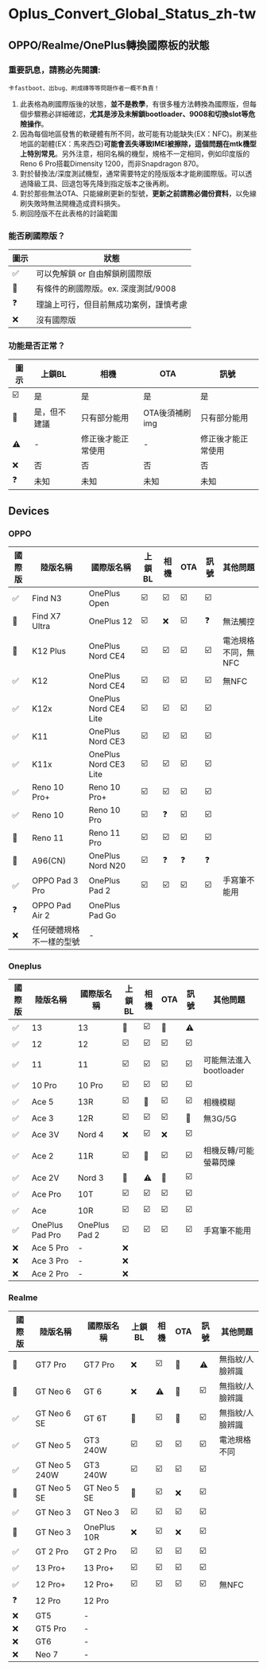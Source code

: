 # Oplus_Convert_Global_Status_zh-tw
## OPPO/Realme/OnePlus轉換國際板的狀態
### 重要訊息，請務必先閱讀:

```
卡fastboot、出bug、刷成磚等等問題作者一概不負責！
```

1. 此表格為刷國際版後的狀態，**並不是教學**，有很多種方法轉換為國際版，但每個步驟務必詳細確認，**尤其是涉及未解鎖bootloader、9008和切換slot等危險操作**。
2. 因為每個地區發售的軟硬體有所不同，故可能有功能缺失(EX：NFC)。刷某些地區的韌體(EX：馬來西亞)**可能會丟失導致IMEI被擦除，這個問題在mtk機型上特別常見**。另外注意，相同名稱的機型，規格不一定相同，例如印度版的Reno 6 Pro搭載Dimensity 1200，而非Snapdragon 870。
3. 對於替換法/深度測試機型，通常需要特定的陸版版本才能刷國際版。可以透過降級工具、回退包等先降到指定版本之後再刷。
4. 對於那些無法OTA、只能線刷更新的型號，**更新之前請務必備份資料**，以免線刷失敗時無法開機造成資料損失。 
5. 刷回陸版不在此表格的討論範圍


### 能否刷國際版？
| 圖示 | 狀態 |
| --- | --- |
| ✅ | 可以免解鎖 or 自由解鎖刷國際版 |
| 🔼 | 有條件的刷國際版。ex. 深度測試/9008 |
| ❓ | 理論上可行，但目前無成功案例，謹慎考慮 |
| ❌ | 沒有國際版 |

### 功能是否正常？
| 圖示 | 上鎖BL | 相機 | OTA | 訊號 |
| --- | --------- | --- | --- | --- |
| ☑️ | 是 | 是 | 是 | 是 |
| 💬 | 是，但不建議 | 只有部分能用 | OTA後須補刷img | 只有部分能用 |
| ⚠️ | - | 修正後才能正常使用 | - | 修正後才能正常使用 |
| ❌ | 否 | 否 | 否 | 否 |
| ❓ | 未知 | 未知 | 未知 | 未知 |

## Devices
### OPPO
| 國際版 | 陸版名稱 | 國際版名稱 | 上鎖BL | 相機 | OTA | 訊號 | 其他問題 |
| - | - | - | - | - | - | - | - |
|✅|Find N3|OnePlus Open|☑️|☑️|☑️|☑️|
|🔼|Find X7 Ultra|OnePlus 12|☑️|❌|☑️|❓|無法觸控|
|🔼|K12 Plus|OnePlus Nord CE4|☑️|☑️|☑️|☑️|電池規格不同，無NFC|
|✅|K12|OnePlus Nord CE4|☑️|☑️|☑️|☑️|無NFC|
|✅|K12x|OnePlus Nord CE4 Lite|☑️|☑️|☑️|☑️|
|✅|K11|OnePlus Nord CE3|☑️|☑️|☑️|☑️|
|✅|K11x|OnePlus Nord CE3 Lite|☑️|☑️|☑️|☑️|
|✅|Reno 10 Pro+|Reno 10 Pro+|☑️|☑️|☑️|☑️|
|✅|Reno 10|Reno 10 Pro|☑️|❓|☑️|☑️|
|🔼|Reno 11|Reno 11 Pro|☑️|☑️|☑️|☑️|
|🔼|A96(CN)|OnePlus Nord N20|☑️|❓|❓|❓|
|✅|OPPO Pad 3 Pro|OnePlus Pad 2|☑️|☑️|☑️|☑️|手寫筆不能用|
|❓|OPPO Pad Air 2|OnePlus Pad Go
|❌|任何硬體規格不一樣的型號|-|

### Oneplus
| 國際版 | 陸版名稱 | 國際版名稱 | 上鎖BL | 相機 | OTA | 訊號 | 其他問題 |
| - | - | - | - | - | - | - | - |
|✅|13|13|💬|☑️|💬|⚠️|
|✅|12|12|☑️|☑️|☑️|☑️|
|✅|11|11|☑️|☑️|☑️|☑️|可能無法進入bootloader|
|✅|10 Pro|10 Pro|☑️|☑️|☑️|☑️|
|✅|Ace 5|13R|☑️|💬|☑️|☑️|相機模糊|
|✅|Ace 3|12R|☑️|☑️|☑️|💬|無3G/5G|
|✅|Ace 3V|Nord 4|❌|☑️|❌|☑️|
|✅|Ace 2|11R|☑️|💬|☑️|☑️|相機反轉/可能螢幕閃爍|
|✅|Ace 2V|Nord 3|💬|⚠️|💬|☑️|
|✅|Ace Pro|10T|☑️|☑️|☑️|☑️|
|✅|Ace|10R|☑️|☑️|☑️|☑️|
|✅|OnePlus Pad Pro|OnePlus Pad 2|☑️|☑️|☑️|☑️|手寫筆不能用|
|❌|Ace 5 Pro|-|❌|
|❌|Ace 3 Pro|-|❌|
|❌|Ace 2 Pro|-|❌|

### Realme
| 國際版 | 陸版名稱 | 國際版名稱 | 上鎖BL | 相機 | OTA | 訊號 | 其他問題 |
| - | - | - | - | - | - | - | - |
|🔼|GT7 Pro|GT7 Pro|❌|☑️|💬|⚠️|無指紋/人臉辨識|
|🔼|GT Neo 6|GT 6|❌|⚠️|💬|☑️|無指紋/人臉辨識|
|✅|GT Neo 6 SE|GT 6T|💬|☑️|💬|☑️|無指紋/人臉辨識|
|✅|GT Neo 5|GT3 240W|☑️|☑️|☑️|☑️|電池規格不同|
|✅|GT Neo 5 240W|GT3 240W|☑️|☑️|☑️|☑️|
|🔼|GT Neo 5 SE|GT Neo 5 SE|💬|☑️|❌|☑️|
|✅|GT Neo 3|GT Neo 3|☑️|☑️|☑️|☑️|
|🔼|GT Neo 3|OnePlus 10R|❌|☑️|❌|☑️|
|✅|GT 2 Pro|GT 2 Pro|☑️|☑️|☑️|☑️|
|✅|13 Pro+|13 Pro+|☑️|☑️|☑️|☑️|
|✅|12 Pro+|12 Pro+|☑️|☑️|☑️|☑️|無NFC|
|❓|12 Pro|12 Pro|
|❌|GT5|-|
|❌|GT5 Pro|-|
|❌|GT6|-|
|❌|Neo 7|-|

